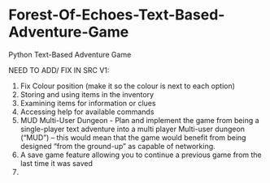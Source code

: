 # Forest-Of-Echoes-Text-Based-Adventure-Game
Python Text-Based Adventure Game


NEED TO ADD/ FIX IN SRC V1:

1. Fix Colour position (make it so the colour is next to each option)
2. Storing and using items in the inventory
3. Examining items for information or clues
4. Accessing help for available commands
5. MUD Multi-User Dungeon - Plan and implement the game from being a single-player text adventure into a multi
player Multi-user dungeon (“MUD”) – this would mean that the game would benefit from 
being designed “from the ground-up” as capable of networking.
6. A save game feature allowing you to continue a previous game from the last time it was 
saved 
7. 
